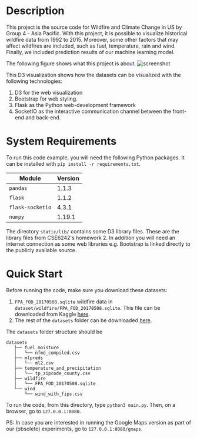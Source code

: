 # Description

This project is the source code for Wildfire and Climate Change in US by Group 4 - Asia Pacific.
With this project, it is possible to visualize historical wildfire data from 1992 to 2015.
Moreover, some other factors that may affect wildfires are included, such as fuel, temperature,
rain and wind. Finally, we included prediction results of our machine learning model.


The following figure shows what this project is about.
![screenshot](app%20screenshot.PNG)

This D3 visualization shows how the datasets can be visualized with the following
technologies:

1. D3 for the web visualization
2. Bootstrap for web styling.
3. Flask as the Python web-development framework
4. SocketIO as the interactive communication channel between the front-end and back-end.

# System Requirements

To run this code example, you will need the following Python packages. It can be installed
with `pip install -r requirements.txt`.

Module           | Version |
-----------------|---------|
`pandas`         | 1.1.3   |    
`flask`          | 1.1.2   | 
`flask-socketio` | 4.3.1   |
`numpy`          | 1.19.1  |

The directory `static/lib/` contains some D3 library files. These are the library files from
 CSE6242's homework 2. In addition you will need an internet connection as some web 
libraries e.g. Bootstrap is linked directly to the publicly available source. 


# Quick Start

Before running the code, make sure you download these datasets:
 1. `FPA_FOD_20170508.sqlite` wildfire data in `dataset/wildfire/FPA_FOD_20170508.sqlite`. This file can be downloaded from Kaggle
[here](https://www.kaggle.com/rtatman/188-million-us-wildfires).
 2. The rest of the `datasets` folder can be downloaded [here](https://1drv.ms/u/s!An2FrTaQfEmmmIQZmdWqCj0b-upwFQ?e=pvm2UY).
 
The `datasets` folder structure should be
```
datasets
   ├── fuel_moisture
   │   └── nfmd_compiled.csv
   ├── mlpreds
   │   └── ml2.csv
   ├── temperature_and_precipitation
   │   └── tp_zipcode_county.csv
   ├── wildfire
   │   └── FPA_FOD_20170508.sqlite
   └── wind
       └── wind_with_fips.csv
```

To run the code, from this directory, type `python3 main.py`.
Then, on a browser, go to `127.0.0.1:8080`.


PS: In case you are interested in running the Google Maps version as part of our (obsolete) experiments, go to `127.0.0.1:8080/gmaps`.  

